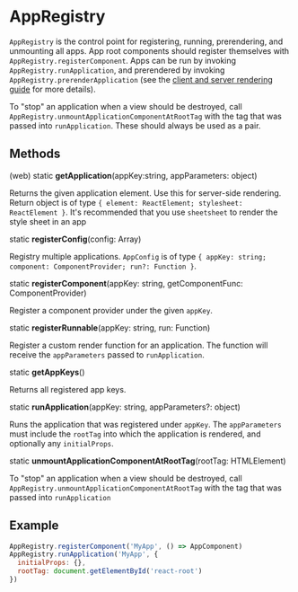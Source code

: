# AppRegistry

`AppRegistry` is the control point for registering, running, prerendering, and
unmounting all apps. App root components should register themselves with
`AppRegistry.registerComponent`. Apps can be run by invoking
`AppRegistry.runApplication`, and prerendered by invoking
`AppRegistry.prerenderApplication` (see the [client and server rendering
guide](../guides/rendering.md) for more details).

To "stop" an application when a view should be destroyed, call
`AppRegistry.unmountApplicationComponentAtRootTag` with the tag that was passed
into `runApplication`. These should always be used as a pair.

## Methods

(web) static **getApplication**(appKey:string, appParameters: object)

Returns the given application element. Use this for server-side rendering.
Return object is of type `{ element: ReactElement; stylesheet: ReactElement }`.
It's recommended that you use `sheetsheet` to render the style sheet in an app

static **registerConfig**(config: Array<AppConfig>)

Registry multiple applications. `AppConfig` is of type `{ appKey: string;
component: ComponentProvider; run?: Function }`.

static **registerComponent**(appKey: string, getComponentFunc: ComponentProvider)

Register a component provider under the given `appKey`.

static **registerRunnable**(appKey: string, run: Function)

Register a custom render function for an application. The function will receive
the `appParameters` passed to `runApplication`.

static **getAppKeys**()

Returns all registered app keys.

static **runApplication**(appKey: string, appParameters?: object)

Runs the application that was registered under `appKey`. The `appParameters`
must include the `rootTag` into which the application is rendered, and
optionally any `initialProps`.

static **unmountApplicationComponentAtRootTag**(rootTag: HTMLElement)

To "stop" an application when a view should be destroyed, call
`AppRegistry.unmountApplicationComponentAtRootTag` with the tag that was passed
into `runApplication`

## Example

```js
AppRegistry.registerComponent('MyApp', () => AppComponent)
AppRegistry.runApplication('MyApp', {
  initialProps: {},
  rootTag: document.getElementById('react-root')
})
```
